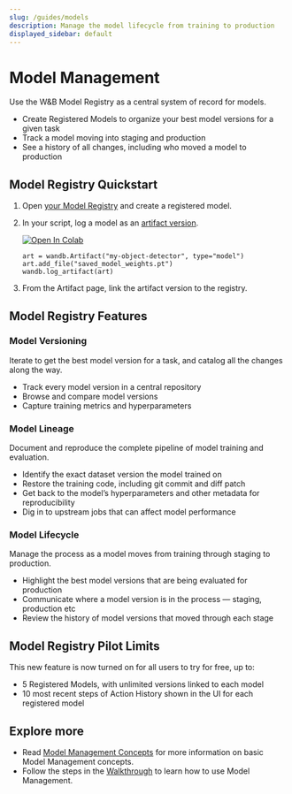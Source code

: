 ```yaml
---
slug: /guides/models
description: Manage the model lifecycle from training to production
displayed_sidebar: default
---
```


# Model Management

Use the W&B Model Registry as a central system of record for models.

* Create Registered Models to organize your best model versions for a given task
* Track a model moving into staging and production
* See a history of all changes, including who moved a model to production

## Model Registry Quickstart

1. Open [your Model Registry](https://wandb.ai/registry/model) and create a registered model.
2.  In your script, log a model as an [artifact version](https://docs.wandb.ai/guides/artifacts).

    [![Open In Colab](https://colab.research.google.com/assets/colab-badge.svg)](https://wandb.me/model-registry-quickstart)

    ```
    art = wandb.Artifact("my-object-detector", type="model")
    art.add_file("saved_model_weights.pt")
    wandb.log_artifact(art)
    ```
3. From the Artifact page, link the artifact version to the registry.

<!-- ### Watch the 1 minute video walkthrough -->

<!-- {% embed url="https://www.youtube.com/watch?v=jy9Pk9riwZI" %} -->

## Model Registry Features

### Model Versioning

Iterate to get the best model version for a task, and catalog all the changes along the way.

* Track every model version in a central repository
* Browse and compare model versions
* Capture training metrics and hyperparameters

### Model Lineage

Document and reproduce the complete pipeline of model training and evaluation.

* Identify the exact dataset version the model trained on
* Restore the training code, including git commit and diff patch
* Get back to the model’s hyperparameters and other metadata for reproducibility
* Dig in to upstream jobs that can affect model performance

### Model Lifecycle

Manage the process as a model moves from training through staging to production.

* Highlight the best model versions that are being evaluated for production
* Communicate where a model version is in the process — staging, production etc
* Review the history of model versions that moved through each stage

## Model Registry Pilot Limits

This new feature is now turned on for all users to try for free, up to:

* 5 Registered Models, with unlimited versions linked to each model
* 10 most recent steps of Action History shown in the UI for each registered model

## Explore more
* Read [Model Management Concepts](./model-management-concepts.md) for more information on basic Model Management concepts.
* Follow the steps in the [Walkthrough](./walkthrough.md) to learn how to use Model Management.

